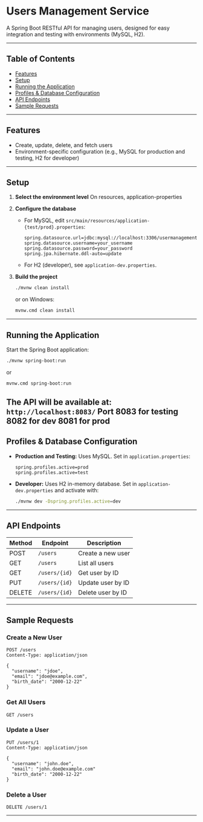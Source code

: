 # Users Management Service

A Spring Boot RESTful API for managing users, designed for easy integration and testing with environments (MySQL, H2).

---

## Table of Contents

- [Features](#features)
- [Setup](#setup)
- [Running the Application](#running-the-application)
- [Profiles & Database Configuration](#profiles--database-configuration)
- [API Endpoints](#api-endpoints)
- [Sample Requests](#sample-requests)

---

## Features

- Create, update, delete, and fetch users
- Environment-specific configuration (e.g., MySQL for production and testing, H2 for developer)

---

## Setup

1. **Select the environment level**
    On resources, application-properties

2. **Configure the database**
    - For MySQL, edit `src/main/resources/application-{test/prod}.properties`:
      ```
      spring.datasource.url=jdbc:mysql://localhost:3306/usermanagement
      spring.datasource.username=your_username
      spring.datasource.password=your_password
      spring.jpa.hibernate.ddl-auto=update
      ```
    - For H2 (developer), see `application-dev.properties`.

3. **Build the project**
    ```sh
    ./mvnw clean install
    ```
    or on Windows:
    ```sh
    mvnw.cmd clean install
    ```

---

## Running the Application

Start the Spring Boot application:

```sh
./mvnw spring-boot:run
```
or
```sh
mvnw.cmd spring-boot:run
```

The API will be available at:  
`http://localhost:8083/` 
Port 8083 for testing
8082 for dev
8081 for prod
---

## Profiles & Database Configuration

- **Production and Testing:** Uses MySQL. Set in `application.properties`:
  ```
  spring.profiles.active=prod
  spring.profiles.active=test
  ```
- **Developer:** Uses H2 in-memory database. Set in `application-dev.properties` and activate with:
  ```sh
  ./mvnw dev -Dspring.profiles.active=dev
  ```

---

## API Endpoints

| Method | Endpoint         | Description         |
|--------|------------------|---------------------|
| POST   | `/users`         | Create a new user   |
| GET    | `/users`         | List all users      |
| GET    | `/users/{id}`    | Get user by ID      |
| PUT    | `/users/{id}`    | Update user by ID   |
| DELETE | `/users/{id}`    | Delete user by ID   |

---

## Sample Requests

### Create a New User

```http
POST /users
Content-Type: application/json

{
  "username": "jdoe",
  "email": "jdoe@example.com",
  "birth_date": "2000-12-22"
}
```

### Get All Users

```http
GET /users
```

### Update a User

```http
PUT /users/1
Content-Type: application/json

{
  "username": "john.doe",
  "email": "john.doe@example.com"
  "birth_date": "2000-12-22"
}
```

### Delete a User

```http
DELETE /users/1
```

---